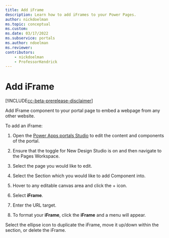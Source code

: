 ```yaml
---
title: Add iFrame
description: Learn how to add iFrames to your Power Pages.
author: nickdoelman
ms.topic: conceptual
ms.custom: 
ms.date: 03/17/2022
ms.subservice: portals
ms.author: ndoelman 
ms.reviewer: 
contributors:
    - nickdoelman
    - ProfessorKendrick
---
```


# Add iFrame

[!INCLUDE[cc-beta-prerelease-disclaimer](../includes/cc-beta-prerelease-disclaimer.md)]

Add IFrame component to your portal page to embed a webpage from any other website.

To add an iFrame:

1. Open the [Power Apps portals Studio](https://docs.microsoft.com/en-us/powerapps/maker/portals/portal-designer-anatomy) to edit the content and components of the portal.

1. Ensure that the toggle for New Design Studio is on and then navigate to the Pages Workspace.

1. Select the page you would like to edit.

1. Select the Section which you would like to add Component into.

1. Hover to any editable canvas area and click the + icon.

1. Select **iFrame**.

1. Enter the URL target.

1. To format your **iFrame**, click the **iFrame** and a menu will appear.

Select the ellipse icon to duplicate the iFrame, move it up/down within the section, or delete the iFrame.